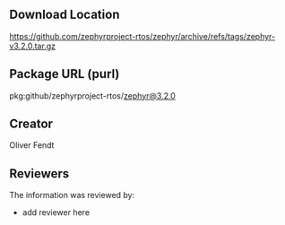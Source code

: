 ## Download Location

https://github.com/zephyrproject-rtos/zephyr/archive/refs/tags/zephyr-v3.2.0.tar.gz

## Package URL (purl)

pkg:github/zephyrproject-rtos/zephyr@3.2.0

## Creator

Oliver Fendt

## Reviewers

The information was reviewed by:

* add reviewer here
